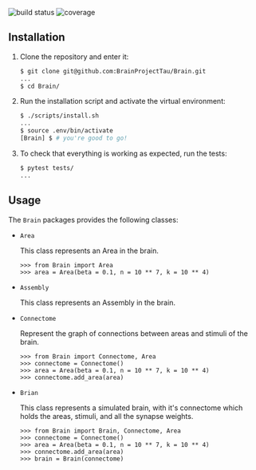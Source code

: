 ![build status](https://travis-ci.org/BrainProjectTau/Brain.svg?branch=master)
![coverage](https://codecov.io/gh/BrainProjectTau/Brain/master/graph/badge.svg)
## Installation

1. Clone the repository and enter it:

    ```sh
    $ git clone git@github.com:BrainProjectTau/Brain.git
    ...
    $ cd Brain/
    ```

2. Run the installation script and activate the virtual environment:

    ```sh
    $ ./scripts/install.sh
    ...
    $ source .env/bin/activate
    [Brain] $ # you're good to go!
    ```

3. To check that everything is working as expected, run the tests:


    ```sh
    $ pytest tests/
    ...
    ```

## Usage

The `Brain` packages provides the following classes:
    
- `Area`

    This class represents an Area in the brain.

    ```pycon
    >>> from Brain import Area
    >>> area = Area(beta = 0.1, n = 10 ** 7, k = 10 ** 4)
    ```

- `Assembly`
    
    This class represents an Assembly in the brain.
    
- `Connectome`
    
    Represent the graph of connections between areas and stimuli of the brain.
    
    ```pycon
    >>> from Brain import Connectome, Area
    >>> connectome = Connectome()
    >>> area = Area(beta = 0.1, n = 10 ** 7, k = 10 ** 4)
    >>> connectome.add_area(area)
    ```

- `Brian`

    This class represents a simulated brain, with it's connectome which holds the areas, stimuli, and all the synapse weights.

    ```pycon
    >>> from Brain import Brain, Connectome, Area
    >>> connectome = Connectome()
    >>> area = Area(beta = 0.1, n = 10 ** 7, k = 10 ** 4)
    >>> connectome.add_area(area)
    >>> brain = Brain(connectome)
    ```
